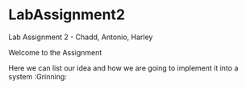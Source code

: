# LabAssignment2
Lab Assignment 2 - Chadd, Antonio, Harley

Welcome to the Assignment 

Here we can list our idea and how we are going to implement it into a system :Grinning:
